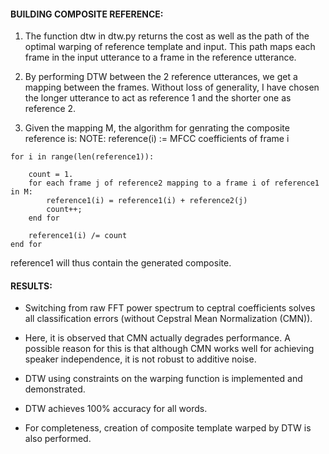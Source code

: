 #### BUILDING COMPOSITE REFERENCE:

1.	The function dtw in dtw.py returns the cost as well as the path of the optimal warping of reference template and input. This path maps each frame in the input utterance to a frame in the reference utterance.

2.	By performing DTW between the 2 reference utterances, we get a mapping between the frames. Without loss of generality, I have chosen the longer utterance to act as reference 1 and the shorter one as reference 2.

3.	Given the mapping M, the algorithm for genrating the composite reference is:
NOTE:	reference(i) := MFCC coefficients of frame i

```
for i in range(len(reference1)):

	count = 1.
	for each frame j of reference2 mapping to a frame i of reference1 in M:
		reference1(i) = reference1(i) + reference2(j)
		count++;
	end for

	reference1(i) /= count
end for
```

reference1 will thus contain the generated composite.


#### RESULTS:

*	Switching from raw FFT power spectrum to ceptral coefficients solves all classification errors (without Cepstral Mean Normalization (CMN)).

*	Here, it is observed that CMN actually degrades performance. A possible reason for this is that although CMN works well for achieving speaker independence, it is not robust to additive noise.

*	DTW using constraints on the warping function is implemented and demonstrated.

*	DTW achieves 100% accuracy for all words.

*	For completeness, creation of composite template warped by DTW is also performed.
